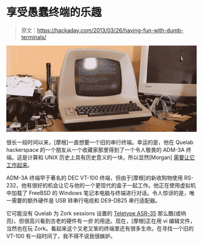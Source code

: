 # 享受愚蠢终端的乐趣

> 原文：<https://hackaday.com/2013/03/26/having-fun-with-dumb-terminals/>

![terminal](img/6c3d1583c896ac80e1bf207a52f8e53a.png)

很长一段时间以来，[摩根]一直想要一个旧的串行终端。幸运的是，他在 Quelab hackerspace 的一个朋友从一个收藏家那里得到了一个令人敬畏的 ADM-3A 终端。这是计算和 UNIX 历史上具有历史意义的一块，所以显然[Morgan] [需要让它工作起来](http://quelab.net/wordpress/6391/old-tech-adm-3a-serial-terminal/)。

ADM-3A 终端早于著名的 DEC VT-100 终端，但由于[摩根]的新收购物使用 RS-232，他有很好的机会让它与他的一个更现代的盒子一起工作。他正在使用虚拟机中加载了 FreeBSD 的 Windows 笔记本电脑与终端进行对话。令人惊讶的是，唯一需要的额外硬件是 USB 转串行电缆和 DE9-DB25 串行适配器。

它可能没有 Quelab 为 Zork sessions 设置的 [Teletype ASR-35](http://www.flickr.com/photos/killbox/7839549408/in/set-72157626476715713/lightbox/) 那么酷(或响亮)，但很高兴看到古老的硬件有*一些* 的用途。现在，[摩根]正在用 vi 编辑文件，当然也在玩 Zork。看起来这个又老又笨的终端里还有很多生命。在寻找一个旧的 VT-100 有一段时间了，我不得不说我很嫉妒。